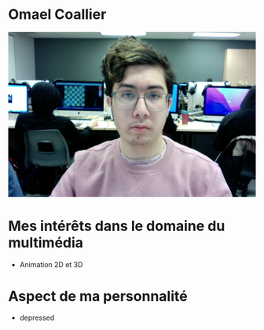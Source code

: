 # Omael Coallier

![photo](Coallier_Omael.png)

# Mes intérêts dans le domaine du multimédia
* Animation 2D et 3D

# Aspect de ma personnalité
* depressed
